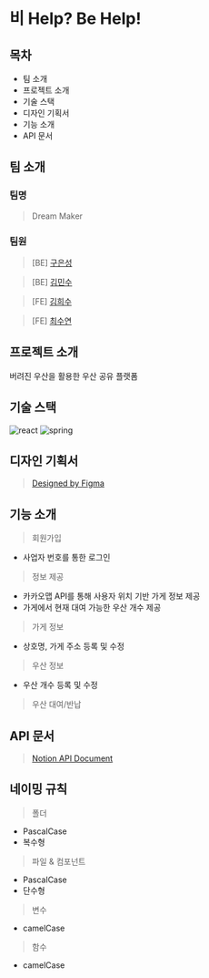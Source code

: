 # 비 Help? Be Help!



## 목차
- 팀 소개
- 프로젝트 소개
- 기술 스택
- 디자인 기획서
- 기능 소개
- API 문서


## 팀 소개
### 팀명

> Dream Maker


### 팀원
> [BE] [구은성](https://github.com/Koo-EunSung)

> [BE] [김민수](https://github.com/K-Minsu)

> [FE] [김희수](https://github.com/huisuu)

> [FE] [최수연](https://github.com/l-suyeon-l)

## 프로젝트 소개
버려진 우산을 활용한 우산 공유 플랫폼

## 기술 스택
![react](https://img.shields.io/badge/React-20232A?style=for-the-badge&logo=react&logoColor=61DAFB)
![spring](https://img.shields.io/badge/Spring-6DB33F?style=for-the-badge&logo=spring&logoColor=white)


## 디자인 기획서
> [Designed by Figma](https://www.figma.com/design/eYHM6o4QswDGD5Pkf7DR3u/%ED%95%B4%EC%BB%A4%ED%86%A4!!?node-id=0-1&t=WYBEJWPakLZpDMXM-0)

## 기능 소개
> 회원가입
- 사업자 번호를 통한 로그인
> 정보 제공
- 카카오맵 API를 통해 사용자 위치 기반 가게 정보 제공
- 가게에서 현재 대여 가능한 우산 개수 제공
> 가게 정보
- 상호명, 가게 주소 등록 및 수정
> 우산 정보
- 우산 개수 등록 및 수정
> 우산 대여/반납


## API 문서
> [Notion API Document](https://skillful-alley-549.notion.site/API-1d5f86f02d4f42cb8aa94c7cff712d75?pvs=4)


## 네이밍 규칙
> 폴더
- PascalCase
- 복수형

> 파일 & 컴포넌트
- PascalCase
- 단수형

> 변수
- camelCase

> 함수
- camelCase
